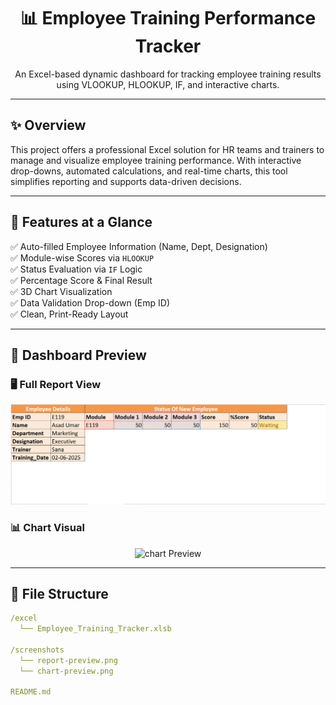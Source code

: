 <h1 align="center">📊 Employee Training Performance Tracker</h1>
<p align="center">An Excel-based dynamic dashboard for tracking employee training results using VLOOKUP, HLOOKUP, IF, and interactive charts.</p>

---

## ✨ Overview

This project offers a professional Excel solution for HR teams and trainers to manage and visualize employee training performance. With interactive drop-downs, automated calculations, and real-time charts, this tool simplifies reporting and supports data-driven decisions.

---

## 🚀 Features at a Glance

✅ Auto-filled Employee Information (Name, Dept, Designation)  
✅ Module-wise Scores via `HLOOKUP`  
✅ Status Evaluation via `IF` Logic  
✅ Percentage Score & Final Result  
✅ 3D Chart Visualization  
✅ Data Validation Drop-down (Emp ID)  
✅ Clean, Print-Ready Layout  

---

## 📸 Dashboard Preview

### 🖥️ Full Report View  
<p align="center">
  <img src="Report preview.png" alt="Report Preview" width="600"/>
</p>

### 📊 Chart Visual  
<p align="center">
  <img src="chart preview" alt="chart Preview" width="600"/>
</p>

---

## 📁 File Structure

```yaml
/excel
  └── Employee_Training_Tracker.xlsb

/screenshots
  └── report-preview.png
  └── chart-preview.png

README.md
